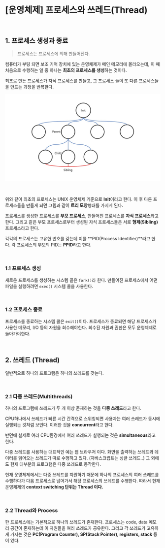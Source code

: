 # [운영체제] 프로세스와 쓰레드(Thread)

<br>

## 1. 프로세스 생성과 종료

> 프로세스는 프로세스에 의해 만들어진다.

컴퓨터가 부팅 되면 보조 기억 장치에 있는 운영체제가 메인 메모리에 올라오는데, 이 때 처음으로 수행하는 일 중 하나는 **최초의 프로세스를 생성**하는 것이다.

최초로 만든 프로세스가 자식 프로세스를 만들고, 그 프로세스 들이 또 다른 프로세스들을 만드는 과정을 반복한다.

![](04_os_thread.assets/process_tree.jpg)

<br>

위와 같이 최초의 프로세스는 UNIX 운영체제 기준으로 **Init**이라고 한다. 이 후 다른 프로세스들을 만들게 되면 그림과 같이 **트리 모양**형태를 가지게 된다.

프로세스를 생성한 프로세스를 **부모 프로세스**, 만들어진 프로세스를 **자식 프로세스**라고 한다. 그리고 같은 부모 프로세스로부터 생성된 자식 프로세스들은 서로 **형제(Sibling)** 프로세스라고 한다.

각각의 프로세스는 고유한 번호를 갖는데 이를 **PID(Process Identifier)**라고 한다. 각 프로세스의 부모의 PID는 **PPID**라고 한다.

<br>

### 1.1 프로세스 생성

새로운 프로세스를 생성하는 시스템 콜은 `fork()`라 한다. 만들어진 프로세스에서 어떤 파일을 실행하려면 `exec()` 시스템 콜을 사용한다.

<br>

### 1.2 프로세스 종료

프로세스를 종료하는 시스템 콜은 `exit()`이다. 프로세스가 종료되면 해당 프로세스가 사용한 메모리, I/O 등의 자원을 회수해야한다. 회수된 자원과 권한은 모두 운영체제로 돌아가야한다.

<br>

## 2. 쓰레드 (Thread)

일반적으로 하나의 프로그램은 하나의 쓰레드를 갖는다.

<br>

### 2.1 다중 쓰레드(Multithreads)

하나의 프로그램에 쓰레드가 두 개 이상 존재하는 것을 **다중 쓰레드**라고 한다.

CPU하나에서 쓰레드가 빠른 시간 간격으로 스위칭되면 사용자는 여러 쓰레드가 동시에 실행되는 것처럼 보인다. 이러한 것을 **concurrent**라고 한다.

반면에 실제로 여러 CPU환경에서 여러 쓰레드가 실행되는 것은 **simultaneous**라고 한다.

다중 쓰레드를 사용하는 대표적인 예는 웹 브라우저 이다. 화면을 출력하는 쓰레드와 데이터를 읽어오는 쓰레드가 따로 수행하고 있다. (자바스크립트는 싱글 쓰레드..) 그 외에도 현재 대부분의 프로그램은 다중 쓰레드로 동작한다.

현재 운영체제에서는 다중 쓰레드를 지원하기 때문에 하나의 프로세스의 여러 쓰레드를 수행하다가 다음 프로세스로 넘어가서 해당 프로세스의 쓰레드를 수행한다. 따라서 현재 운영체제의 **context switching 단위는 Thread 이다.**

<br>

### 2.2 Thread와 Process

한 프로세스에는 기본적으로 하나의 쓰레드가 존재한다. 프로세스는 code, data 메모리 공간이 존재하는데 이 자원들을 여러 쓰레드가 공유한다. 그리고 각 쓰레드가 고유하게 가지는 것은 **PC(Program Counter), SP(Stack Pointer), registers, stack** 등이 있다.